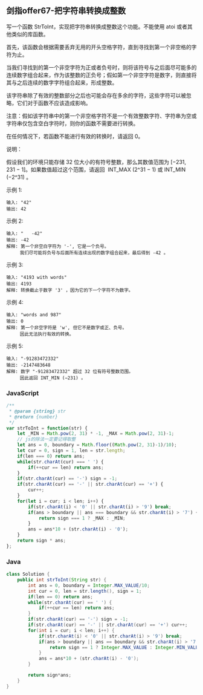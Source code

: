 ## 剑指offer67-把字符串转换成整数
写一个函数 StrToInt，实现把字符串转换成整数这个功能。不能使用 atoi 或者其他类似的库函数。

首先，该函数会根据需要丢弃无用的开头空格字符，直到寻找到第一个非空格的字符为止。

当我们寻找到的第一个非空字符为正或者负号时，则将该符号与之后面尽可能多的连续数字组合起来，作为该整数的正负号；假如第一个非空字符是数字，则直接将其与之后连续的数字字符组合起来，形成整数。

该字符串除了有效的整数部分之后也可能会存在多余的字符，这些字符可以被忽略，它们对于函数不应该造成影响。

注意：假如该字符串中的第一个非空格字符不是一个有效整数字符、字符串为空或字符串仅包含空白字符时，则你的函数不需要进行转换。

在任何情况下，若函数不能进行有效的转换时，请返回 0。

说明：

假设我们的环境只能存储 32 位大小的有符号整数，那么其数值范围为 [−231,  231 − 1]。如果数值超过这个范围，请返回  INT_MAX (2^31 − 1) 或 INT_MIN (−2^31) 。

示例 1:
```
输入: "42"
输出: 42
```

示例 2:
```
输入: "   -42"
输出: -42
解释: 第一个非空白字符为 '-', 它是一个负号。
     我们尽可能将负号与后面所有连续出现的数字组合起来，最后得到 -42 。
```

示例 3:
```
输入: "4193 with words"
输出: 4193
解释: 转换截止于数字 '3' ，因为它的下一个字符不为数字。
```

示例 4:
```
输入: "words and 987"
输出: 0
解释: 第一个非空字符是 'w', 但它不是数字或正、负号。
     因此无法执行有效的转换。
```     
示例 5:
```
输入: "-91283472332"
输出: -2147483648
解释: 数字 "-91283472332" 超过 32 位有符号整数范围。 
     因此返回 INT_MIN (−231) 。
```

### JavaScript
```javascript
/**
 * @param {string} str
 * @return {number}
 */
var strToInt = function(str) {
    let _MIN = Math.pow(2, 31) * -1, _MAX = Math.pow(2, 31)-1;
    // js的除法一定要记得取整
    let ans = 0, boundary = Math.floor((Math.pow(2, 31)-1)/10);
    let cur = 0, sign = 1, len = str.length;
    if(len === 0) return ans;
    while(str.charAt(cur) === ' ') {
        if(++cur == len) return ans;
    }
    if(str.charAt(cur) == '-') sign = -1;
    if(str.charAt(cur) == '-' || str.charAt(cur) == '+') {
        cur++;
    }
    for(let i = cur; i < len; i++) {
        if(str.charAt(i) < '0' || str.charAt(i) > '9') break;
        if(ans > boundary || ans === boundary && str.charAt(i) > '7') {
            return sign === 1 ? _MAX : _MIN;
        }
        ans = ans*10 + (str.charAt(i) - '0');
    } 
    return sign * ans;
};
```

### Java
```java
class Solution {
    public int strToInt(String str) {
        int ans = 0, boundary = Integer.MAX_VALUE/10;
        int cur = 0, len = str.length(), sign = 1;
        if(len == 0) return ans;
        while(str.charAt(cur) == ' ') {
            if(++cur == len) return ans;
        }
        if(str.charAt(cur) == '-') sign = -1;
        if(str.charAt(cur) == '-' || str.charAt(cur) == '+') cur++;
        for(int i = cur; i < len; i++) {
            if(str.charAt(i) < '0' || str.charAt(i) > '9') break;
            if(ans > boundary || ans == boundary && str.charAt(i) > '7') {
                return sign == 1 ? Integer.MAX_VALUE : Integer.MIN_VALUE;
            }
            ans = ans*10 + (str.charAt(i) - '0');
        }

        return sign*ans;
    }
}
```